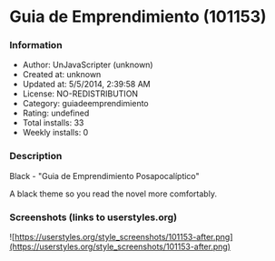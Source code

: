 # Guia de Emprendimiento (101153)

### Information
- Author: UnJavaScripter (unknown)
- Created at: unknown
- Updated at: 5/5/2014, 2:39:58 AM
- License: NO-REDISTRIBUTION
- Category: guiadeemprendimiento
- Rating: undefined
- Total installs: 33
- Weekly installs: 0


### Description
Black - "Guia de Emprendimiento Posapocalíptico" 

A black theme so you read the novel more comfortably.


### Screenshots (links to userstyles.org)
![https://userstyles.org/style_screenshots/101153-after.png](https://userstyles.org/style_screenshots/101153-after.png)


